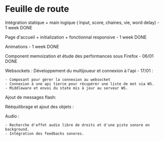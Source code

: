 # Feuille de route

Intégration statique + main logique ( Input, score, chaines, vie, word delay) - 1 week DONE

Page d'accueil + initialization + fonctionnal responsive - 1 week DONE

Animations - 1 week DONE

Component memoization et étude des performances sous Firefox - 06/01 DONE

Websockets : Développement du multijoueur et connexion à l'api - 17/01 :

    - Composant pour gérer la connexion au websocket
    - Connexion à une api tierce pour récupérer une liste de mot via WS.
    - Middleware et envoi du state mis à jour au serveur WS.

Ajout de messages flash:

Rééquilibrage et ajout des objets :

Audio :

    - Recherche d'effet audio libre de droits et d'une piste sonore en background.
    - Intégration des feedbacks sonores.


